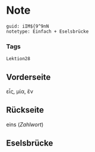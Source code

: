 # Note
```
guid: iIM${9^9nN
notetype: Einfach + Eselsbrücke
```

### Tags
```
Lektion28
```

## Vorderseite
εἷς, μία, ἕν

## Rückseite
eins (<i>Zahlwort</i>)

## Eselsbrücke

